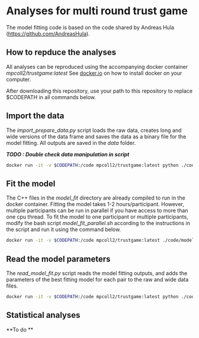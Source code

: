 # Analyses for multi round trust game

The model fitting code is based on the code shared by Andreas Hula (https://github.com/AndreasHula).

## How to repduce the analyses

All analyses can be reproduced using the accompanying docker container *mpcoll2/trustgame:latest*
See [docker.io](https://docs.docker.com/get-docker/) on how to install docker on your computer.

After downloading this repository, use your path to this repository to replace $CODEPATH in all commands below.

## Import the data

The *import_prepare_data.py* script loads the raw data, creates long and wide versions of the data frame and saves the data as a binary file for the model fitting. All outputs are saved in the *data* folder.

***TODO : Double check data manipulation in script***

```bash
docker run -it -v $CODEPATH:/code mpcoll2/trustgame:latest python ./code/import_prepare_data.py
```

## Fit the model

The C++ files in the *model_fit* directory are already compiled to run in the docker container. Fitting the model takes 1-2 hours/participant. However, multiple participants can be run in parallel if you have access to more than one cpu thread. To fit the model to one participant or multiple participants, modify the bash script *model_fit_parallel.sh* according to the instructions in the script and run it using the command below.

```bash
docker run -it -v $CODEPATH:/code mpcoll2/trustgame:latest ./code/model_fit_parallel.sh
```

## Read the model parameters

The *read_model_fit.py* script reads the model fitting outputs, and adds the parameters
of the best fitting model for each pair to the raw and wide data files.

```bash
docker run -it -v $CODEPATH:/code mpcoll2/trustgame:latest python ./code/read_model_fit.py
```

## Statistical analyses

**To do **
